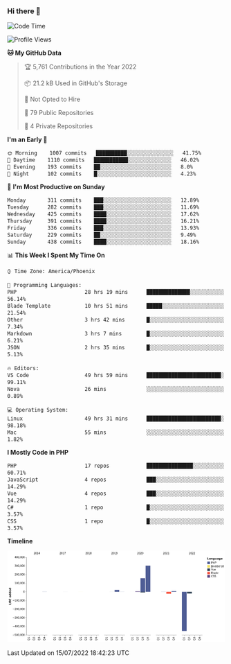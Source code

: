### Hi there 👋

<!--START_SECTION:waka-->
![Code Time](http://img.shields.io/badge/Code%20Time-0%20secs-blue)

![Profile Views](http://img.shields.io/badge/Profile%20Views-0-blue)

**🐱 My GitHub Data** 

> 🏆 5,761 Contributions in the Year 2022
 > 
> 📦 21.2 kB Used in GitHub's Storage 
 > 
> 🚫 Not Opted to Hire
 > 
> 📜 79 Public Repositories 
 > 
> 🔑 4 Private Repositories  
 > 
**I'm an Early 🐤** 

```text
🌞 Morning    1007 commits   ██████████░░░░░░░░░░░░░░░   41.75% 
🌆 Daytime    1110 commits   ███████████░░░░░░░░░░░░░░   46.02% 
🌃 Evening    193 commits    ██░░░░░░░░░░░░░░░░░░░░░░░   8.0% 
🌙 Night      102 commits    █░░░░░░░░░░░░░░░░░░░░░░░░   4.23%

```
📅 **I'm Most Productive on Sunday** 

```text
Monday       311 commits    ███░░░░░░░░░░░░░░░░░░░░░░   12.89% 
Tuesday      282 commits    ███░░░░░░░░░░░░░░░░░░░░░░   11.69% 
Wednesday    425 commits    ████░░░░░░░░░░░░░░░░░░░░░   17.62% 
Thursday     391 commits    ████░░░░░░░░░░░░░░░░░░░░░   16.21% 
Friday       336 commits    ███░░░░░░░░░░░░░░░░░░░░░░   13.93% 
Saturday     229 commits    ██░░░░░░░░░░░░░░░░░░░░░░░   9.49% 
Sunday       438 commits    ████░░░░░░░░░░░░░░░░░░░░░   18.16%

```


📊 **This Week I Spent My Time On** 

```text
⌚︎ Time Zone: America/Phoenix

💬 Programming Languages: 
PHP                      28 hrs 19 mins      ██████████████░░░░░░░░░░░   56.14% 
Blade Template           10 hrs 51 mins      █████░░░░░░░░░░░░░░░░░░░░   21.54% 
Other                    3 hrs 42 mins       █░░░░░░░░░░░░░░░░░░░░░░░░   7.34% 
Markdown                 3 hrs 7 mins        █░░░░░░░░░░░░░░░░░░░░░░░░   6.21% 
JSON                     2 hrs 35 mins       █░░░░░░░░░░░░░░░░░░░░░░░░   5.13%

🔥 Editors: 
VS Code                  49 hrs 59 mins      ████████████████████████░   99.11% 
Nova                     26 mins             ░░░░░░░░░░░░░░░░░░░░░░░░░   0.89%

💻 Operating System: 
Linux                    49 hrs 31 mins      ████████████████████████░   98.18% 
Mac                      55 mins             ░░░░░░░░░░░░░░░░░░░░░░░░░   1.82%

```

**I Mostly Code in PHP** 

```text
PHP                      17 repos            ███████████████░░░░░░░░░░   60.71% 
JavaScript               4 repos             ███░░░░░░░░░░░░░░░░░░░░░░   14.29% 
Vue                      4 repos             ███░░░░░░░░░░░░░░░░░░░░░░   14.29% 
C#                       1 repo              █░░░░░░░░░░░░░░░░░░░░░░░░   3.57% 
CSS                      1 repo              █░░░░░░░░░░░░░░░░░░░░░░░░   3.57%

```


**Timeline**

![Chart not found](https://raw.githubusercontent.com/mikebronner/mikebronner/master/charts/bar_graph.png) 


 Last Updated on 15/07/2022 18:42:23 UTC
<!--END_SECTION:waka-->

<!--
**mikebronner/mikebronner** is a ✨ _special_ ✨ repository because its `README.md` (this file) appears on your GitHub profile.

Here are some ideas to get you started:

- 🔭 I’m currently working on ...
- 🌱 I’m currently learning ...
- 👯 I’m looking to collaborate on ...
- 🤔 I’m looking for help with ...
- 💬 Ask me about ...
- 📫 How to reach me: ...
- 😄 Pronouns: ...
- ⚡ Fun fact: ...
-->
